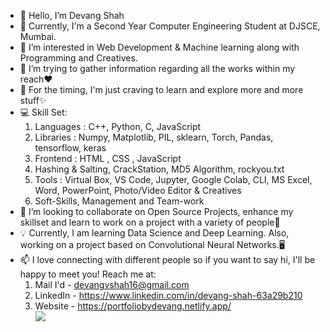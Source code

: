 - 👋 Hello, I’m Devang Shah
- 🌱 Currently, I'm a Second Year Computer Engineering Student at DJSCE, Mumbai.
- 👀 I’m interested in Web Development & Machine learning along with Programming and Creatives.
- 🔭 I’m trying to gather information regarding all the works within my reach❤
- 💛 For the timing, I'm just craving to learn and explore more and more stuff✨
- 💻 Skill Set:
    1. Languages : C++, Python, C, JavaScript
    2. Libraries : Numpy, Matplotlib, PIL, sklearn, Torch, Pandas, tensorflow, keras
    3. Frontend : HTML , CSS , JavaScript 
    4. Hashing & Salting, CrackStation, MD5 Algorithm, rockyou.txt 
    5. Tools : Virtual Box, VS Code, Jupyter, Google Colab, CLI, MS Excel, Word, PowerPoint, Photo/Video Editor & Creatives 
    6. Soft-Skills, Management and Team-work 
- 💞️ I’m looking to collaborate on Open Source Projects, enhance my skillset and learn to work on a project with a variety of people👬 
- 💡 Currently, I am learning Data Science and Deep Learning. Also, working on a project based on Convolutional Neural Networks.🖥️
- 📫 I love connecting with different people so if you want to say hi, I'll be happy to meet you! Reach me at:
    1. Mail I'd - devangvshah16@gmail.com
    2. LinkedIn - https://www.linkedin.com/in/devang-shah-63a29b210 
    3. Website - https://portfoliobydevang.netlify.app/
 <br>![](https://komarev.com/ghpvc/?username=Devang-Shah-49) <br>






<!---
Devang-Shah-49/Devang-Shah-49 is a ✨ special ✨ repository because its `README.md` (this file) appears on your GitHub profile.
You can click the Preview link to take a look at your changes.
--->
